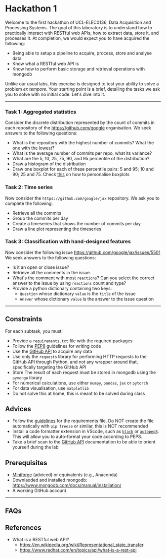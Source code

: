 # Hackathon 1

Welcome to the first hackathon of UCL-ELEC0136, Data Acquisition and Processing Systems.
The goal of this laboratory is to understand how to practically interact with RESTful web APIs, how to extract data, store it, and processes it.
At completion, we would expect you to have acquired the following:
- Being able to setup a pipeline to acquire, process, store and analyse data
- Know what a RESTful web API is
- Know how to perform basic storage and retrieval operations with mongodb

Unlike our usual labs, this exercise is designed to test your ability to solve a problem _ex tempore_.
Your starting point is a brief, detailing the tasks we ask you to solve with no initial code.
Let's dive into it.

---

### Task 1: Aggregated statistics
Consider the discrete distribution represented by the count of commits in each repository of the https://github.com/google organisation.
We seek answers to the following questions:
- What is the repository with the highest number of commits? What the one with the lowest?
- What is the average number of commits per repo, what its variance?
- What are the 5, 10, 25, 75, 90, and 95 percentile of the distribution?
- Draw a histogram of the distribution
- Draw one boxplot for each of these percentile pairs: 5 and 95; 10 and 90; 25 and 75. Check [this](https://stackoverflow.com/questions/27214537/is-it-possible-to-draw-a-matplotlib-boxplot-given-the-percentile-values-instead) on how to personalise boxplots

### Task 2: Time series
Now consider the `https://github.com/google/jax` repository.
We ask you to complete the following:
- Retrieve all the commits
- Group the commits per day
- Create a timeseries that shows the number of commits per day
- Draw a line plot representing the timeseries


### Task 3: Classification with hand-designed features
Now consider the following issue https://github.com/google/jax/issues/5501
We seek answers to the following questions:
- Is it an open or close issue?
- Retrieve all the comments in the issue.
- What's the comment with most `reactions`? Can you select the correct answer to the issue by using `reactions` count and type?
- Provide a python dictionary containing two keys:
  - `Question` whose dictionary `value` is the `title` of the issue
  - `Answer` whose dictionary `value` is the answer to the issue question

---

## Constraints
For each subtask, you must:
- Provide a `requirements.txt` file with the required packages
- Follow the [PEP8](https://peps.python.org/pep-0008/) guidelines for writing code
- Use the [GitHub API](https://docs.github.com/en/rest) to acquire any data
- Use only the `requests` library for performing HTTP requests to the GitHub API through Python, and not any wrapper around that, specifically targeting the GitHub API
- Store The result of each request must be stored in mongodb using the `pymongo` library
- For numerical calculations, use either `numpy`, `pandas`, `jax` or `pytorch`
- For data visualisation, use `matplotlib`
- Do not solve this at home, this is meant to be solved during class


## Advices
- Follow the [guidelines](https://pip.pypa.io/en/stable/user_guide/#requirements-files) for the requirements file. Do NOT create the file automatically with `pip freeze` or similar, this is NOT recommended
- Install a code formatter extension in VScode, such as [`black`](https://marketplace.visualstudio.com/items?itemName=ms-python.black-formatter) or [`autopep8`](https://marketplace.visualstudio.com/items?itemName=himanoa.Python-autopep8). This will allow you to auto-format your code according to PEP8.
- Take a brief scan to the [GitHub API](https://docs.github.com/en/rest) documentation to be able to orient yourself during the lab


## Prerequisites
- [Miniforge](https://github.com/conda-forge/miniforge) (adviced) or equivalents (e.g., Anaconda)
- Downlaoded and installed mongodb: https://www.mongodb.com/docs/manual/installation/
- A working GitHub account

---

## FAQs

## References
- What is a RESTful web API?
  - https://en.wikipedia.org/wiki/Representational_state_transfer
  - https://www.redhat.com/en/topics/api/what-is-a-rest-api
